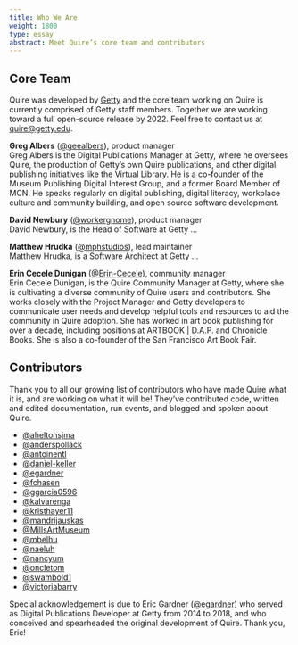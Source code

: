 ```yaml
---
title: Who We Are
weight: 1800
type: essay
abstract: Meet Quire’s core team and contributors
---
```


## Core Team

Quire was developed by [Getty](https://www.getty.edu) and the core team working on Quire is currently comprised of Getty staff members. Together we are working toward a full open-source release by 2022. Feel free to contact us at [quire@getty.edu](mailto:quire@getty.edu).

**Greg Albers** ([@geealbers](https://github.com/geealbers)), product manager<br />
Greg Albers is the Digital Publications Manager at Getty, where he oversees Quire, the production of Getty’s own Quire publications, and other digital publishing initiatives like the Virtual Library. He is a co-founder of the Museum Publishing Digital Interest Group, and a former Board Member of MCN. He speaks regularly on digital publishing, digital literacy, workplace culture and community building, and open source software development.

**David Newbury** ([@workergnome](https://github.com/workergnome)), product manager<br />
David Newbury, is the Head of Software at Getty …

**Matthew Hrudka** ([@mphstudios](https://github.com/mphstudios)), lead maintainer<br />
Matthew Hrudka, is a Software Architect at Getty …

**Erin Cecele Dunigan** ([@Erin-Cecele](https://github.com/Erin-Cecele)), community manager<br />
Erin Cecele Dunigan, is the Quire Community Manager at Getty, where she is cultivating a diverse community of Quire users and contributors. She works closely with the Project Manager and Getty developers to communicate user needs and develop helpful tools and resources to aid the community in Quire adoption. She has worked in art book publishing for over a decade, including positions at ARTBOOK | D.A.P. and Chronicle Books. She is also a co-founder of the San Francisco Art Book Fair.

## Contributors

Thank you to all our growing list of contributors who have made Quire what it is, and are working on what it will be! They’ve contributed code, written and edited documentation, run events, and blogged and spoken about Quire.

- [@aheltonsjma](https://github.com/aheltonsjma)
- [@anderspollack](https://github.com/anderspollack)
- [@antoinentl](https://github.com/antoinentl)
- [@daniel-keller](https://github.com/daniel-keller)
- [@egardner](https://github.com/egardner)
- [@fchasen](https://github.com/fchasen)
- [@ggarcia0596](https://github.com/ggarcia0596)
- [@kalvarenga](https://github.com/kalvarenga)
- [@kristhayer11](https://github.com/kristhayer11)
- [@mandrijauskas](https://github.com/mandrijauskas)
- [@MillsArtMuseum](https://github.com/MillsArtMuseum)
- [@mbelhu](https://github.com/mbelhu)
- [@naeluh](https://github.com/naeluh)
- [@nancyum](https://github.com/nancyum)
- [@oncletom](https://github.com/oncletom)
- [@swambold1](https://github.com/swambold1)
- [@victoriabarry](https://github.com/victoriabarry)

Special acknowledgement is due to Eric Gardner ([@egardner](https://github.com/egardner)) who served as Digital Publications Developer at Getty from 2014 to 2018, and who conceived and spearheaded the original development of Quire. Thank you, Eric!
